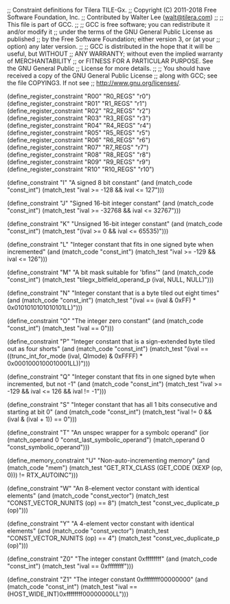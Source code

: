 ;; Constraint definitions for Tilera TILE-Gx.
;; Copyright (C) 2011-2018 Free Software Foundation, Inc.
;; Contributed by Walter Lee (walt@tilera.com)
;;
;; This file is part of GCC.
;;
;; GCC is free software; you can redistribute it and/or modify it
;; under the terms of the GNU General Public License as published
;; by the Free Software Foundation; either version 3, or (at your
;; option) any later version.
;;
;; GCC is distributed in the hope that it will be useful, but WITHOUT
;; ANY WARRANTY; without even the implied warranty of MERCHANTABILITY
;; or FITNESS FOR A PARTICULAR PURPOSE.  See the GNU General Public
;; License for more details.
;;
;; You should have received a copy of the GNU General Public License
;; along with GCC; see the file COPYING3.  If not see
;; <http://www.gnu.org/licenses/>.

(define_register_constraint "R00" "R0_REGS"  "r0")
(define_register_constraint "R01" "R1_REGS"  "r1")
(define_register_constraint "R02" "R2_REGS"  "r2")
(define_register_constraint "R03" "R3_REGS"  "r3")
(define_register_constraint "R04" "R4_REGS"  "r4")
(define_register_constraint "R05" "R5_REGS"  "r5")
(define_register_constraint "R06" "R6_REGS"  "r6")
(define_register_constraint "R07" "R7_REGS"  "r7")
(define_register_constraint "R08" "R8_REGS"  "r8")
(define_register_constraint "R09" "R9_REGS"  "r9")
(define_register_constraint "R10" "R10_REGS" "r10")

(define_constraint "I"
  "A signed 8 bit constant"
  (and (match_code "const_int")
       (match_test "ival >= -128 && ival <= 127")))

(define_constraint "J"
  "Signed 16-bit integer constant"
  (and (match_code "const_int")
       (match_test "ival >= -32768 && ival <= 32767")))

(define_constraint "K"
  "Unsigned 16-bit integer constant"
  (and (match_code "const_int")
       (match_test "(ival >= 0 && ival <= 65535)")))

(define_constraint "L"
  "Integer constant that fits in one signed byte when incremented"
  (and (match_code "const_int")
       (match_test "ival >= -129 && ival <= 126")))

(define_constraint "M"
  "A bit mask suitable for 'bfins'"
  (and (match_code "const_int")
       (match_test "tilegx_bitfield_operand_p (ival, NULL, NULL)")))

(define_constraint "N"
  "Integer constant that is a byte tiled out eight times"
  (and (match_code "const_int")
       (match_test "(ival == (ival & 0xFF) * 0x0101010101010101LL)")))

(define_constraint "O"
 "The integer zero constant"
 (and (match_code "const_int")
      (match_test "ival == 0")))

(define_constraint "P"
  "Integer constant that is a sign-extended byte tiled out as four shorts"
  (and (match_code "const_int")
       (match_test "(ival
                     == ((trunc_int_for_mode (ival, QImode) & 0xFFFF)
                         * 0x0001000100010001LL))")))

(define_constraint "Q"
  "Integer constant that fits in one signed byte when incremented, but not -1"
  (and (match_code "const_int")
       (match_test "ival >= -129 && ival <= 126 && ival != -1")))

(define_constraint "S"
  "Integer constant that has all 1 bits consecutive and starting at bit 0"
  (and (match_code "const_int")
       (match_test "ival != 0 && (ival & (ival + 1)) == 0")))

(define_constraint "T"
  "An unspec wrapper for a symbolc operand"
  (ior (match_operand 0 "const_last_symbolic_operand")
       (match_operand 0 "const_symbolic_operand")))

(define_memory_constraint "U"
  "Non-auto-incrementing memory"
  (and (match_code "mem")
       (match_test "GET_RTX_CLASS (GET_CODE (XEXP (op, 0))) != RTX_AUTOINC")))

(define_constraint "W"
  "An 8-element vector constant with identical elements"
  (and (match_code "const_vector")
       (match_test "CONST_VECTOR_NUNITS (op) == 8")
       (match_test "const_vec_duplicate_p (op)")))

(define_constraint "Y"
  "A 4-element vector constant with identical elements"
  (and (match_code "const_vector")
       (match_test "CONST_VECTOR_NUNITS (op) == 4")
       (match_test "const_vec_duplicate_p (op)")))

(define_constraint "Z0"
 "The integer constant 0xffffffff"
 (and (match_code "const_int")
      (match_test "ival == 0xffffffff")))

(define_constraint "Z1"
 "The integer constant 0xffffffff00000000"
 (and (match_code "const_int")
      (match_test "ival == (HOST_WIDE_INT)0xffffffff00000000LL")))
